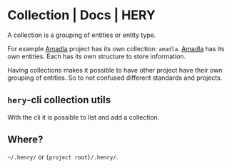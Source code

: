 # Collection | Docs | HERY
A collection is a grouping of entities or entity type.

For example [Amadla](https://github.com/AmadlaOrg/) project has its own collection: `amadla`. [Amadla](https://github.com/AmadlaOrg/)
has its own entities. Each has its own structure to store information.

Having collections makes it possible to have other project have their own grouping of entities. So to not confused
different standards and projects.

## `hery`-cli collection utils
With the cli it is possible to list and add a collection.

## Where?
`~/.henry/` or `{project root}/.henry/`.